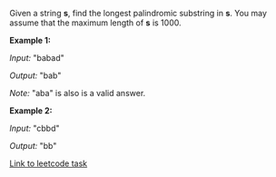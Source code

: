 Given a string **s**, find the longest palindromic substring in **s**. You may assume that the maximum length of **s** is 1000.

**Example 1:**

*Input:* "babad"

*Output:* "bab"

*Note:* "aba" is also is a valid answer. 

**Example 2:**

*Input:* "cbbd"

*Output:* "bb"

[Link to leetcode task](https://leetcode.com/problems/longest-palindromic-substring/)
